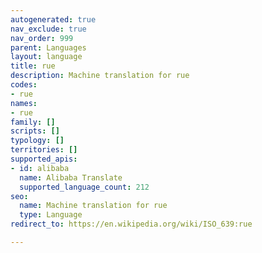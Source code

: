 ```yaml
---
autogenerated: true
nav_exclude: true
nav_order: 999
parent: Languages
layout: language
title: rue
description: Machine translation for rue
codes:
- rue
names:
- rue
family: []
scripts: []
typology: []
territories: []
supported_apis:
- id: alibaba
  name: Alibaba Translate
  supported_language_count: 212
seo:
  name: Machine translation for rue
  type: Language
redirect_to: https://en.wikipedia.org/wiki/ISO_639:rue

---
```


